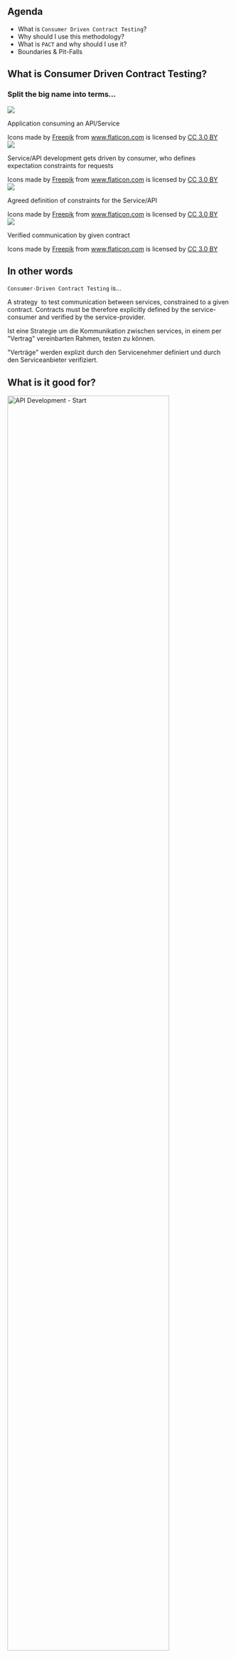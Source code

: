 <!-- class="abstract-title" -->
## Agenda

- What is `Consumer Driven Contract Testing`?
- Why should I use this methodology?
- What is `PACT` and why should I use it?
- Boundaries & Pit-Falls


## What is <span class="handy">Consumer Driven Contract Testing</span>?


### Split the big name into terms...


<img class="plain" src="./media/consumer.svg">

Application consuming an API/Service

<footer class="credits">
    <div>Icons made by <a href="https://www.freepik.com/?__hstc=57440181.81fa847e192273dea5b488970c65c1dc.1556711369388.1556711369388.1556711369388.1&__hssc=57440181.5.1556711369389&__hsfp=106385111" title="Freepik">Freepik</a> from <a href="https://www.flaticon.com/" 		    title="Flaticon">www.flaticon.com</a> is licensed by <a href="http://creativecommons.org/licenses/by/3.0/" 		    title="Creative Commons BY 3.0" target="_blank">CC 3.0 BY</a></div>
</footer>


<img class="plain" src="./media/consumer-driven.svg">

Service/API development gets driven by consumer, who defines expectation constraints for requests

<footer class="credits">
    <div>Icons made by <a href="https://www.freepik.com/?__hstc=57440181.81fa847e192273dea5b488970c65c1dc.1556711369388.1556711369388.1556711369388.1&__hssc=57440181.5.1556711369389&__hsfp=106385111" title="Freepik">Freepik</a> from <a href="https://www.flaticon.com/" 		    title="Flaticon">www.flaticon.com</a> is licensed by <a href="http://creativecommons.org/licenses/by/3.0/" 		    title="Creative Commons BY 3.0" target="_blank">CC 3.0 BY</a></div>
</footer>


<img class="plain" src="./media/contract.svg">

Agreed definition of constraints for the Service/API

<footer class="credits">
    <div>Icons made by <a href="https://www.freepik.com/?__hstc=57440181.81fa847e192273dea5b488970c65c1dc.1556711369388.1556711369388.1556711369388.1&__hssc=57440181.5.1556711369389&__hsfp=106385111" title="Freepik">Freepik</a> from <a href="https://www.flaticon.com/" 		    title="Flaticon">www.flaticon.com</a> is licensed by <a href="http://creativecommons.org/licenses/by/3.0/" 		    title="Creative Commons BY 3.0" target="_blank">CC 3.0 BY</a></div>
</footer>


<img class="plain" src="./media/contract-testing.svg">

Verified communication by given contract

<footer class="credits">
    <div>Icons made by <a href="https://www.freepik.com/?__hstc=57440181.81fa847e192273dea5b488970c65c1dc.1556711369388.1556711369388.1556711369388.1&__hssc=57440181.5.1556711369389&__hsfp=106385111" title="Freepik">Freepik</a> from <a href="https://www.flaticon.com/" 		    title="Flaticon">www.flaticon.com</a> is licensed by <a href="http://creativecommons.org/licenses/by/3.0/" 		    title="Creative Commons BY 3.0" target="_blank">CC 3.0 BY</a></div>
</footer>


## In other words

`Consumer-Driven Contract Testing` is...


<!-- .slide: id="definition" -->
A strategy  to test communication between services, constrained to a given contract. Contracts must be therefore explicitly defined by the service-consumer and verified by the service-provider.


<!-- .slide: id="definition" -->
Ist eine Strategie um die Kommunikation zwischen services, in einem per "Vertrag" vereinbarten Rahmen, testen zu können.

"Verträge" werden explizit durch den Servicenehmer definiert und durch den Serviceanbieter verifiziert.


## What is it good for?


<img class="plain" src="./media/api-development-start.png" width="85%" alt="API Development - Start">


<img class="plain" src="./media/api-development-provider-update.png" width="85%" alt="API Development - Provider update">


<img class="plain" src="./media/api-development-postels-law.png" width="85%" alt="API Development - Postel's Law">


<img class="plain" src="./media/api-development-versionized.png" width="85%" alt="API Development - Versionized API">

Note:
- Lack of knowledge about consumer requirements
- Lack of knowledge of consumer status
- End-Point Jungles
- Documentation of historical changes


<!-- .slide: data-background-image="https://media.giphy.com./media/3oFzmhSdxPiyRyR5vi/giphy-downsized.gif" data-background-size="cover" -->
## Can I Use?


<img class="plain" src="./media/can-i-use.png" width="80%" alt="Can I User - Tools">


## What is <span class="handy">PACT</span>?


<strong>Pact is a contract testing tool.</strong> Contract testing is a way to ensure that services (such as an API provider and a client) can communicate with each other. Without contract testing, the only way to know that services can communicate is by using expensive and brittle integration tests.

<footer class="credits">
    From: <a href="https://docs.pact.io/" title="Pact">pact.io</a> documentation.
</footer>


<!-- .slide: data-background-image="./media/demo-architecture.png" data-background-size="cover" -->
## DEMO

<img class="plain" src="./media/demo-architechture.png" alt="DEMO - Architechture">
<br>
`git clone https://github.com/eddiriarte/cdct-samples.git` <small>* still working on it</small>



## Surprises & Pit-Falls of `PACT`

<div class="two-columns-container">
    <article class="column">
        - open source<br>
        - growing community<br>
        - tech. agnostic<br>
        - highly extensible<br>
        - WebHooks
    </article>
    <article class="column">
        - distributed arch required<br>
        - distributed teams required<br>
        - no PHP native support
        - still no PHP8
    </article>
</div>


## Questions / Feedback


## thx


## Links and Sources

<div class="two-columns-container lefted">
    <article class="column">
        - [Testing Microservices, M. Fowler](https://martinfowler.com/articles/microservice-testing)<br>
        - [Postman Contract Tests](https://medium.com/better-practices/consumer-driven-contract-testing-using-postman-f3580dba5370)<br>
        - [Consumer Contracts, M. Fowler](https://www.martinfowler.com/articles/consumerDrivenContracts.html#Consumer-drivenContracts)<br>
    </article>
    <article class="column">
        - [Pact](https://docs.pact.io/)<br>
        - [Newman](https://github.com/postmanlabs/newman)<br>
        - [Dredd](https://dredd.org/en/latest/)<br>
        - [Blueprint](https://apiblueprint.org)<br>
    </article>
</div>
